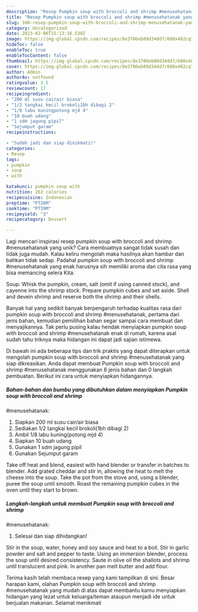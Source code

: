 ```yaml
---
description: "Resep Pumpkin soup with broccoli and shrimp #menusehatanak yang Lezat Sekali"
title: "Resep Pumpkin soup with broccoli and shrimp #menusehatanak yang Lezat Sekali"
slug: 160-resep-pumpkin-soup-with-broccoli-and-shrimp-menusehatanak-yang-lezat-sekali
category: Uncategorized
date: 2023-02-06T15:13:16.538Z
image: https://img-global.cpcdn.com/recipes/8e3706eb09d34dd7/680x482cq70/pumpkin-soup-with-broccoli-and-shrimp-menusehatanak-foto-resep-utama.jpg
hideToc: false
enableToc: true
enableTocContent: false
thumbnail: https://img-global.cpcdn.com/recipes/8e3706eb09d34dd7/680x482cq70/pumpkin-soup-with-broccoli-and-shrimp-menusehatanak-foto-resep-utama.jpg
cover: https://img-global.cpcdn.com/recipes/8e3706eb09d34dd7/680x482cq70/pumpkin-soup-with-broccoli-and-shrimp-menusehatanak-foto-resep-utama.jpg
author: Admin
authorAv: notfound
ratingvalue: 3.5
reviewcount: 17
recipeingredient:
- "200 ml susu cairair biasa"
- "1/2 tangkai kecil brokoli1bh dibagi 2"
- "1/8 labu kuningpotong mjd 4"
- "10 buah udang"
- "1 sdm jagung pipil"
- "Sejumput garam"
recipeinstructions:

- "Sudah jadi dan siap dinikmati!"
categories:
- Resep
tags:
- pumpkin
- soup
- with

katakunci: pumpkin soup with 
nutrition: 263 calories
recipecuisine: Indonesian
preptime: "PT26M"
cooktime: "PT39M"
recipeyield: "3"
recipecategory: Dessert

---
```





Lagi mencari inspirasi resep pumpkin soup with broccoli and shrimp
#menusehatanak yang unik? Cara membuatnya sangat tidak susah dan tidak juga mudah. Kalau keliru mengolah maka hasilnya akan hambar dan bahkan tidak sedap. Padahal pumpkin soup with broccoli and shrimp
#menusehatanak yang enak harusnya sih memiliki aroma dan cita rasa yang bisa memancing selera Kita.





Soup: Whisk the pumpkin, cream, salt (omit if using canned stock), and cayenne into the shrimp stock. Prepare pumpkin cubes and set aside. Shell and devein shrimp and reserve both the shrimp and their shells.

Banyak hal yang sedikit banyak berpengaruh terhadap kualitas rasa dari pumpkin soup with broccoli and shrimp
#menusehatanak, pertama dari jenis bahan, kemudian pemilihan bahan segar sampai cara membuat dan menyajikannya. Tak perlu pusing kalau hendak menyiapkan pumpkin soup with broccoli and shrimp
#menusehatanak enak di rumah, karena asal sudah tahu triknya maka hidangan ini dapat jadi sajian istimewa.






Di bawah ini ada beberapa tips dan trik praktis yang dapat diterapkan untuk mengolah pumpkin soup with broccoli and shrimp
#menusehatanak yang siap dikreasikan. Anda dapat membuat Pumpkin soup with broccoli and shrimp
#menusehatanak menggunakan 6 jenis bahan dan 0 langkah pembuatan. Berikut ini cara untuk menyiapkan hidangannya.

<!--inarticleads1-->

##### Bahan-bahan dan bumbu yang dibutuhkan dalam menyiapkan Pumpkin soup with broccoli and shrimp
#menusehatanak:

1. Siapkan 200 ml susu cair/air biasa
1. Sediakan 1/2 tangkai kecil brokoli(1bh dibagi 2)
1. Ambil 1/8 labu kuning(potong mjd 4)
1. Siapkan 10 buah udang
1. Gunakan 1 sdm jagung pipil
1. Gunakan Sejumput garam


Take off heat and blend, easiest with hand blender or transfer in batches to blender. Add grated cheddar and stir in, allowing the heat to melt the cheese into the soup. Take the pot from the stove and, using a blender, puree the soup until smooth. Roast the remaining pumpkin cubes in the oven until they start to brown. 

<!--inarticleads2-->

##### Langkah-langkah untuk membuat Pumpkin soup with broccoli and shrimp
#menusehatanak:


1. Selesai dan siap dihidangkan!

Stir in the soup, water, honey and soy sauce and heat to a boil. Stir in garlic powder and salt and pepper to taste. Using an immersion blender, process the soup until desired consistency. Saute in olive oil the shallots and shrimp until translucent and pink. In another pan melt butter and add flour. 

Terima kasih telah membaca resep yang kami tampilkan di sini. Besar harapan kami, olahan Pumpkin soup with broccoli and shrimp
#menusehatanak yang mudah di atas dapat membantu kamu menyiapkan hidangan yang lezat untuk keluarga/teman ataupun menjadi ide untuk berjualan makanan. Selamat menikmati
